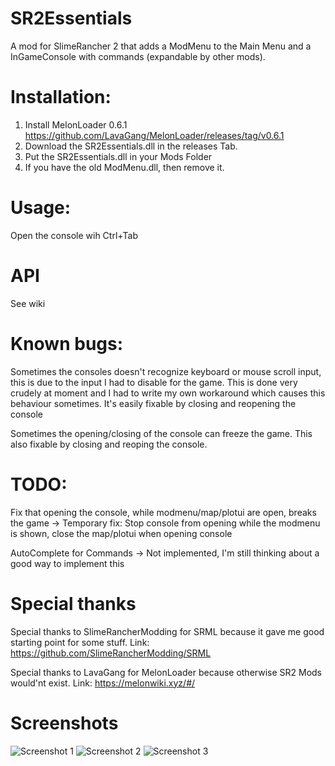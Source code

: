 # SR2Essentials
 A mod for SlimeRancher 2 that adds a ModMenu to the Main Menu and a InGameConsole with commands (expandable by other mods).

 # Installation:
  1. Install MelonLoader 0.6.1 https://github.com/LavaGang/MelonLoader/releases/tag/v0.6.1
  2. Download the SR2Essentials.dll in the releases Tab.
  3. Put the SR2Essentials.dll in your Mods Folder
  4. If you have the old ModMenu.dll, then remove it.

# Usage:
 Open the console wih Ctrl+Tab

# API
 See wiki

# Known bugs:
 Sometimes the consoles doesn't recognize keyboard or mouse scroll input, this is due to the input I had to disable for the game. This is done very crudely at moment and I had to write my own workaround which causes this behaviour sometimes. It's easily fixable by closing and reopening the console

 Sometimes the opening/closing of the console can freeze the game. This also fixable by closing and reoping the console.

# TODO:
 Fix that opening the console, while modmenu/map/plotui are open, breaks the game 
 -> Temporary fix: Stop console from opening while the modmenu is shown, close the map/plotui when opening console

 AutoComplete for Commands
 -> Not implemented, I'm still thinking about a good way to implement this


# Special thanks
 Special thanks to SlimeRancherModding for SRML
 because it gave me good starting point for some stuff.
 Link: https://github.com/SlimeRancherModding/SRML

 Special thanks to LavaGang for MelonLoader
 because otherwise SR2 Mods would'nt exist.
 Link: https://melonwiki.xyz/#/
# Screenshots
![Screenshot 1](https://github.com/ThatFinn/SR2Essentials/blob/main/Screenshot1.png?raw=true)
![Screenshot 2](https://github.com/ThatFinn/SR2Essentials/blob/main/Screenshot2.png?raw=true)
![Screenshot 3](https://github.com/ThatFinn/SR2Essentials/blob/main/Screenshot3.png?raw=true)



